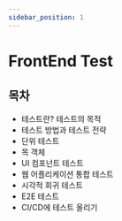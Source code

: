 ```yaml
---
sidebar_position: 1
---
```


# FrontEnd Test

## 목차

- 테스트란? 테스트의 목적
- 테스트 방법과 테스트 전략
- 단위 테스트
- 목 객체
- UI 컴포넌트 테스트
- 웹 어플리케이션 통합 테스트
- 시각적 회귀 테스트
- E2E 테스트
- CI/CD에 테스트 올리기
